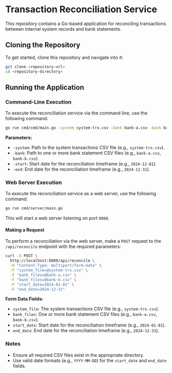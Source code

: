 # Transaction Reconciliation Service

This repository contains a Go-based application for reconciling transactions between internal system records and bank statements.

## Cloning the Repository

To get started, clone this repository and navigate into it:

```bash
git clone <repository-url>
cd <repository-directory>
```

## Running the Application

### Command-Line Execution

To execute the reconciliation service via the command line, use the following command:

```bash
go run cmd/cmd/main.go -system system-trx.csv -bank bank-a.csv -bank bank-b.csv -start 2024-12-01 -end 2024-12-31
```

**Parameters:**
- `-system`: Path to the system transactions CSV file (e.g., `system-trx.csv`).
- `-bank`: Path to one or more bank statement CSV files (e.g., `bank-a.csv`, `bank-b.csv`).
- `-start`: Start date for the reconciliation timeframe (e.g., `2024-12-01`).
- `-end`: End date for the reconciliation timeframe (e.g., `2024-12-31`).

### Web Server Execution

To execute the reconciliation service as a web server, use the following command:

```bash
go run cmd/server/main.go
```

This will start a web server listening on port `8080`.

#### Making a Request

To perform a reconciliation via the web server, make a `POST` request to the `/api/reconcile` endpoint with the required parameters:

```bash
curl -X POST \
  http://localhost:8080/api/reconcile \
  -H "Content-Type: multipart/form-data" \
  -F "system_file=@system-trx.csv" \
  -F "bank_files=@bank-a.csv" \
  -F "bank_files=@bank-b.csv" \
  -F "start_date=2024-01-01" \
  -F "end_date=2024-12-31"
```

**Form Data Fields:**
- `system_file`: The system transactions CSV file (e.g., `system-trx.csv`).
- `bank_files`: One or more bank statement CSV files (e.g., `bank-a.csv`, `bank-b.csv`).
- `start_date`: Start date for the reconciliation timeframe (e.g., `2024-01-01`).
- `end_date`: End date for the reconciliation timeframe (e.g., `2024-12-31`).

### Notes
- Ensure all required CSV files exist in the appropriate directory.
- Use valid date formats (e.g., `YYYY-MM-DD`) for the `start_date` and `end_date` fields.

